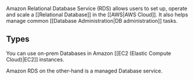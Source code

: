 
Amazon Relational Database Service (RDS) allows users to set up, operate and scale a [[Relational Database]] in the [[AWS|AWS Cloud]]. It also helps manage common [[Database Administration|DB administration]] tasks.

## Types

You can use on-prem Databases in Amazon [[EC2 (Elastic Compute Cloud)|EC2]] instances.

Amazon RDS on the other-hand is a managed Database service.

